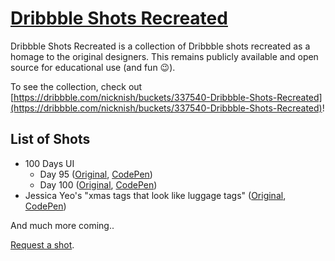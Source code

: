 # [Dribbble Shots Recreated](https://dribbble.com/nicknish/buckets/337540-Dribbble-Shots-Recreated)
Dribbble Shots Recreated is a collection of Dribbble shots recreated as a homage to the original designers. This remains publicly available and open source for educational use (and fun 😉).

To see the collection, check out [https://dribbble.com/nicknish/buckets/337540-Dribbble-Shots-Recreated](https://dribbble.com/nicknish/buckets/337540-Dribbble-Shots-Recreated)!

## List of Shots
* 100 Days UI
    - Day 95 ([Original](https://dribbble.com/shots/2271565-Day-095-Time-is-Money), [CodePen](http://codepen.io/nicknish/full/WroXeq/))
    - Day 100 ([Original](https://dribbble.com/shots/2278808-Day-100-Congratulations-Card), [CodePen](http://codepen.io/nicknish/full/RrGrmZ/))
* Jessica Yeo's "xmas tags that look like luggage tags" ([Original](https://dribbble.com/shots/806609-xmas-tags-that-look-like-luggage-tags), [CodePen](http://codepen.io/nicknish/full/eJmgVJ/))

And much more coming..

[Request a shot](mailto:nick@nicknish.co).
